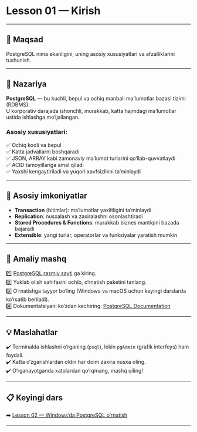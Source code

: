 # Lesson 01 — Kirish

---

## 🎯 Maqsad
PostgreSQL nima ekanligini, uning asosiy xususiyatlari va afzalliklarini tushunish.

---

## 📖 Nazariya
**PostgreSQL** — bu kuchli, bepul va ochiq manbali ma’lumotlar bazasi tizimi (RDBMS).  
U korporativ darajada ishonchli, murakkab, katta hajmdagi ma’lumotlar ustida ishlashga mo‘ljallangan.

### Asosiy xususiyatlari:
✅ Ochiq kodli va bepul  
✅ Katta jadvallarni boshqaradi  
✅ JSON, ARRAY kabi zamonaviy ma’lumot turlarini qo‘llab-quvvatlaydi  
✅ ACID tamoyillariga amal qiladi  
✅ Yaxshi kengaytiriladi va yuqori xavfsizlikni ta’minlaydi

---

## 📝 Asosiy imkoniyatlar
- **Transaction** (bitimlar): ma’lumotlar yaxlitligini ta’minlaydi
- **Replication**: nusxalash va zaxiralashni osonlashtiradi
- **Stored Procedures & Functions**: murakkab biznes mantiqini bazada bajaradi
- **Extensible**: yangi turlar, operatorlar va funksiyalar yaratish mumkin

---

## 🚀 Amaliy mashq
1️⃣ [PostgreSQL rasmiy sayti](https://www.postgresql.org/) ga kiring.  
2️⃣ Yuklab olish sahifasini ochib, o‘rnatish paketini tanlang.  
3️⃣ O‘rnatishga tayyor bo‘ling (Windows va macOS uchun keyingi darslarda ko‘rsatib beriladi).  
4️⃣ Dokumentatsiyani ko‘zdan kechiring: [PostgreSQL Documentation](https://www.postgresql.org/docs/)

---

## 💡 Maslahatlar
✔️ Terminalda ishlashni o‘rganing (`psql`), lekin `pgAdmin` (grafik interfeys) ham foydali.  
✔️ Katta o‘zgarishlardan oldin har doim zaxira nusxa oling.  
✔️ O‘rganayotganda xatolardan qo‘rqmang, mashq qiling!

---

## 📋 Keyingi dars
➡️ [Lesson 02 — Windows’da PostgreSQL o‘rnatish](lesson_02_windowsda_postgresql_ornatish.md)

---
